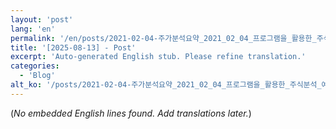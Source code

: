 ```yaml
---
layout: 'post'
lang: 'en'
permalink: '/en/posts/2021-02-04-주가분석요약_2021_02_04_프로그램을_활용한_주식분석_예상결과_17_41_50/'
title: '[2025-08-13] - Post'
excerpt: 'Auto-generated English stub. Please refine translation.'
categories:
  - 'Blog'
alt_ko: '/posts/2021-02-04-주가분석요약_2021_02_04_프로그램을_활용한_주식분석_예상결과_17_41_50/'
---
```


(*No embedded English lines found. Add translations later.*)
